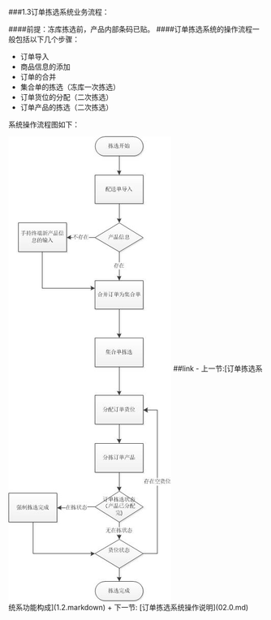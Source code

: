 ###1.3订单拣选系统业务流程：
 

####前提：冻库拣选前，产品内部条码已贴。
####订单拣选系统的操作流程一般包括以下几个步骤：
- 订单导入
- 商品信息的添加
- 订单的合并
- 集合单的拣选（冻库一次拣选）
- 订单货位的分配（二次拣选）
- 订单产品的拣选（二次拣选）

系统操作流程图如下：


<img src="images/订单拣选流程图.jpg"  alt = "图 1-5订单拣选系统--产品管理操作界面" align=center />
##link
- 上一节:[订单拣选系统系功能构成](1.2.markdown)
+ 下一节:  [订单拣选系统操作说明](02.0.md)
